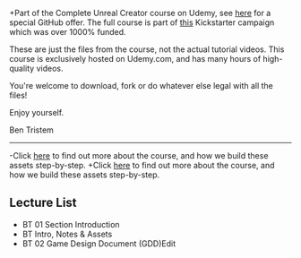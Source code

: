 +Part of the Complete Unreal Creator course on Udemy, see [here](https://www.udemy.com/unrealcourse?couponCode=GitHubDiscount) for a special GitHub offer. The full course is part of [this](https://www.kickstarter.com/projects/bentristem/learn-to-make-video-games-unreal-developer-course) Kickstarter campaign which was over 1000% funded.
  
  These are just the files from the course, not the actual tutorial videos. This course is exclusively hosted on Udemy.com, and has many hours of high-quality videos.
  
 You're welcome to download, fork or do whatever else legal with all the files!
 
 Enjoy yourself.
 
  Ben Tristem
  
  ---
 -Click [here](https://www.udemy.com/unrealcourse?couponCode=GitHubSpecial) to find out more about the course, and how we build these assets step-by-step.
 +Click [here](https://www.udemy.com/unrealcourse?couponCode=GitHubDiscount) to find out more about the course, and how we build these assets step-by-step.
  
  ## Lecture List
  * BT 01 Section Introduction
 * BT Intro, Notes & Assets
 * BT 02 Game Design Document (GDD)Edit
